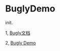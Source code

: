 # BuglyDemo
init.

1, [Bugly文档](https://bugly.qq.com/docs/user-guide/instruction-manual-android-hotfix/?v=20180709165613)

2, [Bugly Demo](https://github.com/BuglyDevTeam/Bugly-Android-Demo)
